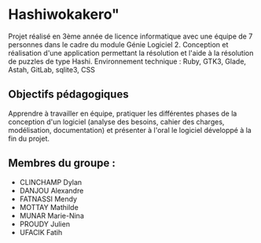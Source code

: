 # Hashiwokakero" 

Projet réalisé en 3ème année de licence informatique avec une équipe de 7 personnes dans le cadre du module Génie Logiciel 2. 
Conception et réalisation d'une application permettant la résolution et l'aide à la résolution de puzzles de type Hashi. 
Environnement technique : Ruby, GTK3, Glade, Astah, GitLab, sqlite3, CSS

## Objectifs pédagogiques
Apprendre à travailler en équipe, pratiquer les différentes phases de la conception d'un logiciel (analyse des besoins, cahier des charges, modélisation, documentation) et présenter à l'oral le logiciel développé à la fin du projet.

## Membres du groupe : 
* CLINCHAMP Dylan 
* DANJOU Alexandre 
* FATNASSI Mendy 
* MOTTAY Mathilde 
* MUNAR Marie-Nina
* PROUDY Julien
* UFACIK Fatih

